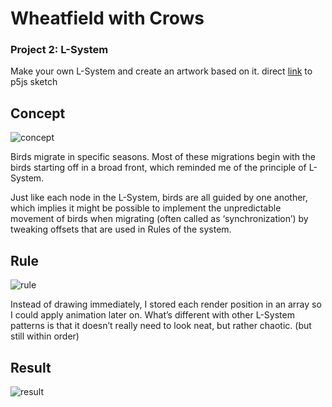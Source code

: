 # Wheatfield with Crows

### Project 2: L-System

Make your own L-System and create an artwork based on it.
direct [link](https://editor.p5js.org/dus24k/sketches/TNWTD3BDU) to p5js sketch

## Concept

![concept](https://github.com/dustto24k/weekly-p5js-23FW/assets/105871083/59f61207-1bfe-4bd2-8ab3-14c395702c2a)

Birds migrate in specific seasons. Most of these migrations begin with the birds starting off in a broad front, which reminded me of the principle of L-System.


Just like each node in the L-System, birds are all guided by one another, which implies it might be possible to implement the unpredictable movement of birds when migrating (often called as ‘synchronization’) by tweaking offsets that are used in Rules of the system.


## Rule

![rule](https://github.com/dustto24k/weekly-p5js-23FW/assets/105871083/44562bd6-5765-4f07-b68c-8ca56da38625)

Instead of drawing immediately, I stored each render position in an array so I could apply animation later on. What’s different with other L-System patterns is that it doesn’t really need to look neat, but rather chaotic. (but still within order)


## Result

![result](https://github.com/dustto24k/weekly-p5js-23FW/assets/105871083/caccd816-5f43-47de-a699-981276454f61)
